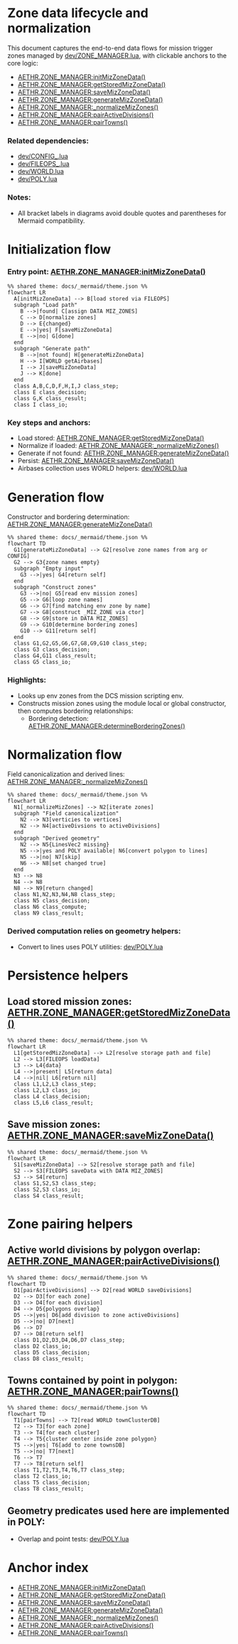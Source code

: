 # Zone data lifecycle and normalization

This document captures the end-to-end data flows for mission trigger zones managed by [dev/ZONE_MANAGER.lua](../../dev/ZONE_MANAGER.lua), with clickable anchors to the core logic:
- [AETHR.ZONE_MANAGER:initMizZoneData()](../../dev/ZONE_MANAGER.lua:122)
- [AETHR.ZONE_MANAGER:getStoredMizZoneData()](../../dev/ZONE_MANAGER.lua:141)
- [AETHR.ZONE_MANAGER:saveMizZoneData()](../../dev/ZONE_MANAGER.lua:152)
- [AETHR.ZONE_MANAGER:generateMizZoneData()](../../dev/ZONE_MANAGER.lua:205)
- [AETHR.ZONE_MANAGER:_normalizeMizZones()](../../dev/ZONE_MANAGER.lua:53)
- [AETHR.ZONE_MANAGER:pairActiveDivisions()](../../dev/ZONE_MANAGER.lua:161)
- [AETHR.ZONE_MANAGER:pairTowns()](../../dev/ZONE_MANAGER.lua:182)

### Related dependencies:
- [dev/CONFIG_.lua](../../dev/CONFIG_.lua)
- [dev/FILEOPS_.lua](../../dev/FILEOPS_.lua)
- [dev/WORLD.lua](../../dev/WORLD.lua)
- [dev/POLY.lua](../../dev/POLY.lua)

### Notes:
- All bracket labels in diagrams avoid double quotes and parentheses for Mermaid compatibility.


# Initialization flow

### Entry point: [AETHR.ZONE_MANAGER:initMizZoneData()](../../dev/ZONE_MANAGER.lua:122)

```mermaid
%% shared theme: docs/_mermaid/theme.json %%
flowchart LR
  A[initMizZoneData] --> B[load stored via FILEOPS]
  subgraph "Load path"
    B -->|found| C[assign DATA MIZ_ZONES]
    C --> D[normalize zones]
    D --> E{changed}
    E -->|yes| F[saveMizZoneData]
    E -->|no| G[done]
  end
  subgraph "Generate path"
    B -->|not found| H[generateMizZoneData]
    H --> I[WORLD getAirbases]
    I --> J[saveMizZoneData]
    J --> K[done]
  end
  class A,B,C,D,F,H,I,J class_step;
  class E class_decision;
  class G,K class_result;
  class I class_io;
```

### Key steps and anchors:
- Load stored: [AETHR.ZONE_MANAGER:getStoredMizZoneData()](../../dev/ZONE_MANAGER.lua:141)
- Normalize if loaded: [AETHR.ZONE_MANAGER:_normalizeMizZones()](../../dev/ZONE_MANAGER.lua:53)
- Generate if not found: [AETHR.ZONE_MANAGER:generateMizZoneData()](../../dev/ZONE_MANAGER.lua:205)
- Persist: [AETHR.ZONE_MANAGER:saveMizZoneData()](../../dev/ZONE_MANAGER.lua:152)
- Airbases collection uses WORLD helpers: [dev/WORLD.lua](../../dev/WORLD.lua)


# Generation flow

Constructor and bordering determination: [AETHR.ZONE_MANAGER:generateMizZoneData()](../../dev/ZONE_MANAGER.lua:205)

```mermaid
%% shared theme: docs/_mermaid/theme.json %%
flowchart TD
  G1[generateMizZoneData] --> G2[resolve zone names from arg or CONFIG]
  G2 --> G3{zone names empty}
  subgraph "Empty input"
    G3 -->|yes| G4[return self]
  end
  subgraph "Construct zones"
    G3 -->|no| G5[read env mission zones]
    G5 --> G6[loop zone names]
    G6 --> G7[find matching env zone by name]
    G7 --> G8[construct _MIZ_ZONE via ctor]
    G8 --> G9[store in DATA MIZ_ZONES]
    G9 --> G10[determine bordering zones]
    G10 --> G11[return self]
  end
  class G1,G2,G5,G6,G7,G8,G9,G10 class_step;
  class G3 class_decision;
  class G4,G11 class_result;
  class G5 class_io;
```

### Highlights:
- Looks up env zones from the DCS mission scripting env.
- Constructs mission zones using the module local or global constructor, then computes bordering relationships:
  - Bordering detection: [AETHR.ZONE_MANAGER:determineBorderingZones()](../../dev/ZONE_MANAGER.lua:232)


# Normalization flow

Field canonicalization and derived lines: [AETHR.ZONE_MANAGER:_normalizeMizZones()](../../dev/ZONE_MANAGER.lua:53)

```mermaid
%% shared theme: docs/_mermaid/theme.json %%
flowchart LR
  N1[_normalizeMizZones] --> N2[iterate zones]
  subgraph "Field canonicalization"
    N2 --> N3[verticies to vertices]
    N2 --> N4[activeDivsions to activeDivisions]
  end
  subgraph "Derived geometry"
    N2 --> N5{LinesVec2 missing}
    N5 -->|yes and POLY available| N6[convert polygon to lines]
    N5 -->|no| N7[skip]
    N6 --> N8[set changed true]
  end
  N3 --> N8
  N4 --> N8
  N8 --> N9[return changed]
  class N1,N2,N3,N4,N8 class_step;
  class N5 class_decision;
  class N6 class_compute;
  class N9 class_result;
```

### Derived computation relies on geometry helpers:
- Convert to lines uses POLY utilities: [dev/POLY.lua](../../dev/POLY.lua)


# Persistence helpers

## Load stored mission zones: [AETHR.ZONE_MANAGER:getStoredMizZoneData()](../../dev/ZONE_MANAGER.lua:141)

```mermaid
%% shared theme: docs/_mermaid/theme.json %%
flowchart LR
  L1[getStoredMizZoneData] --> L2[resolve storage path and file]
  L2 --> L3[FILEOPS loadData]
  L3 --> L4{data}
  L4 -->|present| L5[return data]
  L4 -->|nil| L6[return nil]
  class L1,L2,L3 class_step;
  class L2,L3 class_io;
  class L4 class_decision;
  class L5,L6 class_result;
```

## Save mission zones: [AETHR.ZONE_MANAGER:saveMizZoneData()](../../dev/ZONE_MANAGER.lua:152)

```mermaid
%% shared theme: docs/_mermaid/theme.json %%
flowchart LR
  S1[saveMizZoneData] --> S2[resolve storage path and file]
  S2 --> S3[FILEOPS saveData with DATA MIZ_ZONES]
  S3 --> S4[return]
  class S1,S2,S3 class_step;
  class S2,S3 class_io;
  class S4 class_result;
```


# Zone pairing helpers

## Active world divisions by polygon overlap: [AETHR.ZONE_MANAGER:pairActiveDivisions()](../../dev/ZONE_MANAGER.lua:161)

```mermaid
%% shared theme: docs/_mermaid/theme.json %%
flowchart TD
  D1[pairActiveDivisions] --> D2[read WORLD saveDivisions]
  D2 --> D3[for each zone]
  D3 --> D4[for each division]
  D4 --> D5{polygons overlap}
  D5 -->|yes| D6[add division to zone activeDivisions]
  D5 -->|no| D7[next]
  D6 --> D7
  D7 --> D8[return self]
  class D1,D2,D3,D4,D6,D7 class_step;
  class D2 class_io;
  class D5 class_decision;
  class D8 class_result;
```

## Towns contained by point in polygon: [AETHR.ZONE_MANAGER:pairTowns()](../../dev/ZONE_MANAGER.lua:182)

```mermaid
%% shared theme: docs/_mermaid/theme.json %%
flowchart TD
  T1[pairTowns] --> T2[read WORLD townClusterDB]
  T2 --> T3[for each zone]
  T3 --> T4[for each cluster]
  T4 --> T5{cluster center inside zone polygon}
  T5 -->|yes| T6[add to zone townsDB]
  T5 -->|no| T7[next]
  T6 --> T7
  T7 --> T8[return self]
  class T1,T2,T3,T4,T6,T7 class_step;
  class T2 class_io;
  class T5 class_decision;
  class T8 class_result;
```

## Geometry predicates used here are implemented in POLY:
- Overlap and point tests: [dev/POLY.lua](../../dev/POLY.lua)


# Anchor index

- [AETHR.ZONE_MANAGER:initMizZoneData()](../../dev/ZONE_MANAGER.lua:122)
- [AETHR.ZONE_MANAGER:getStoredMizZoneData()](../../dev/ZONE_MANAGER.lua:141)
- [AETHR.ZONE_MANAGER:saveMizZoneData()](../../dev/ZONE_MANAGER.lua:152)
- [AETHR.ZONE_MANAGER:generateMizZoneData()](../../dev/ZONE_MANAGER.lua:205)
- [AETHR.ZONE_MANAGER:_normalizeMizZones()](../../dev/ZONE_MANAGER.lua:53)
- [AETHR.ZONE_MANAGER:pairActiveDivisions()](../../dev/ZONE_MANAGER.lua:161)
- [AETHR.ZONE_MANAGER:pairTowns()](../../dev/ZONE_MANAGER.lua:182)